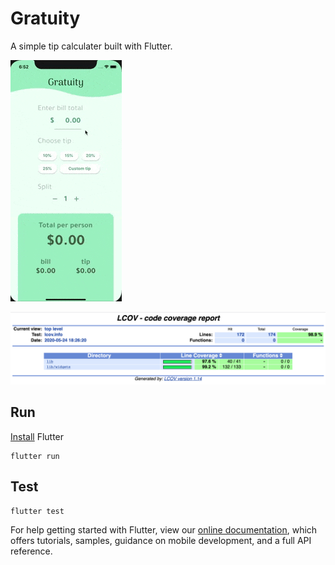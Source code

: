 # Gratuity

A simple tip calculater built with Flutter.

![demo](gratuity.gif)

![lcov](lcov.png)

## Run

[Install](https://flutter.dev/docs/get-started/install) Flutter

```
flutter run
```

## Test

```
flutter test
```

For help getting started with Flutter, view our
[online documentation](https://flutter.dev/docs), which offers tutorials,
samples, guidance on mobile development, and a full API reference.
